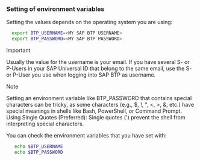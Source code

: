 ### Setting of environment variables

Setting the values depends on the operating system you are using:

 ```bash
   export BTP_USERNAME=<MY SAP BTP USERNAME>
   export BTP_PASSWORD=<MY SAP BTP PASSWORD>
 ```

> [!IMPORTANT]
> Usually the value for the username is your email. If you have several S- or P-Users in your SAP Universal ID that belong to the same email, use the S- or P-User you use when logging into SAP BTP as username.

> [!NOTE]
> Setting an environment variable like BTP_PASSWORD that contains special characters can be tricky, as some characters (e.g., $, !, ", <, >, &, etc.) have special meanings in shells like Bash, PowerShell, or Command Prompt. Using Single Quotes (Preferred):
> Single quotes (') prevent the shell from interpreting special characters.

You can check the environment variables that you have set with:

```bash
   echo $BTP_USERNAME
   echo $BTP_PASSWORD
 ```

